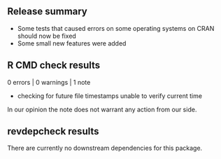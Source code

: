 ## Release summary

* Some tests that caused errors on some operating systems on CRAN should now be fixed
* Some small new features were added

## R CMD check results

0 errors | 0 warnings | 1 note 

* checking for future file timestamps
  unable to verify current time

In our opinion the note does not warrant any action from our side.

## revdepcheck results

There are currently no downstream dependencies for this package.
